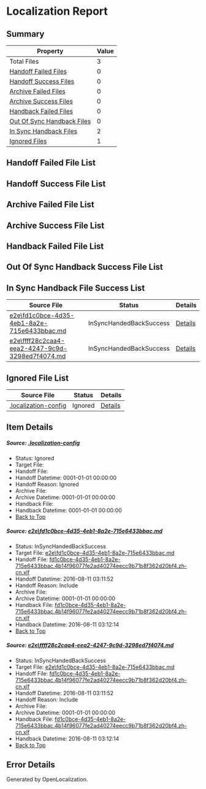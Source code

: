 # <a name='report-top'></a> Localization Report

## Summary
 Property | Value 
 -------- | ----- 
 Total Files | 3
[ Handoff Failed Files ](#handoff-failed-list)| 0
[ Handoff Success Files ](#handoff-success-list)| 0
[ Archive Failed Files ](#archive-failed-list)| 0
[ Archive Success Files ](#archive-success-list)| 0
[ Handback Failed Files ](#handback-failed-list)| 0
[ Out Of Sync Handback Files ](#outofsync-handback-success-list)| 0
[ In Sync Handback Files ](#insync-handback-success-list)| 2
[ Ignored Files ](#ignored-list)| 1

## <a name='handoff-failed-list'></a> Handoff Failed File List

## <a name='handoff-success-list'></a> Handoff Success File List

## <a name='archive-failed-list'></a> Archive Failed File List

## <a name='archive-success-list'></a> Archive Success File List

## <a name='handback-failed-list'></a> Handback Failed File List

## <a name='outofsync-handback-success-list'></a> Out Of Sync Handback Success File List

## <a name='insync-handback-success-list'></a> In Sync Handback File Success List
 Source File | Status | Details 
 ----------- | ------ | ------- 
 [e2e\fd1c0bce-4d35-4eb1-8a2e-715e6433bbac.md](https://github.com/OpenLocalizationTestOrg/oltest/blob/94b5b27c8c6ad9b8d9c13a60c6a8dc98f66c1580/e2e/fd1c0bce-4d35-4eb1-8a2e-715e6433bbac.md) | InSyncHandedBackSuccess | [Details](#3b30b4a99cefdb7fcbd077cf008a865fd689c97a1)
 [e2e\ffff28c2caa4-eea2-4247-9c9d-3298ed7f4074.md](https://github.com/OpenLocalizationTestOrg/oltest/blob/94b5b27c8c6ad9b8d9c13a60c6a8dc98f66c1580/e2e/ffff28c2caa4-eea2-4247-9c9d-3298ed7f4074.md) | InSyncHandedBackSuccess | [Details](#3b30b4a99cefdb7fcbd077cf008a865fd689c97a2)

## <a name='ignored-list'></a> Ignored File List
 Source File | Status | Details 
 ----------- | ------ | ------- 
 [.localization-config](https://github.com/OpenLocalizationTestOrg/oltest/blob/94b5b27c8c6ad9b8d9c13a60c6a8dc98f66c1580/.localization-config) | Ignored | [Details](#3d4f252ac210baf56311d7e97dcc2db10974dbd20)

## Item Details
##### <a name='3d4f252ac210baf56311d7e97dcc2db10974dbd20'></a> Source: [.localization-config](https://github.com/OpenLocalizationTestOrg/oltest/blob/94b5b27c8c6ad9b8d9c13a60c6a8dc98f66c1580/.localization-config)
* Status: Ignored
* Target File: 
* Handoff File: 
* Handoff Datetime: 0001-01-01 00:00:00
* Handoff Reason: Ignored
* Archive File: 
* Archive Datetime: 0001-01-01 00:00:00
* Handback File: 
* Handback Datetime: 0001-01-01 00:00:00
* [Back to Top](#report-top)

##### <a name='3b30b4a99cefdb7fcbd077cf008a865fd689c97a1'></a> Source: [e2e\fd1c0bce-4d35-4eb1-8a2e-715e6433bbac.md](https://github.com/OpenLocalizationTestOrg/oltest/blob/94b5b27c8c6ad9b8d9c13a60c6a8dc98f66c1580/e2e/fd1c0bce-4d35-4eb1-8a2e-715e6433bbac.md)
* Status: InSyncHandedBackSuccess
* Target File: [e2e\fd1c0bce-4d35-4eb1-8a2e-715e6433bbac.md](https://github.com/OpenLocalizationTestOrg/ol-test-zhcn/blob/fc47139d171d22dfc2cba55d615ab00cb0ab9430/e2e/fd1c0bce-4d35-4eb1-8a2e-715e6433bbac.md)
* Handoff File: [fd1c0bce-4d35-4eb1-8a2e-715e6433bbac.4b14f96077fe2ad40274eecc9b71b8f362d20bf4.zh-cn.xlf](https://github.com/OpenLocalizationTestOrg/olhandoff-e2e/blob/b356f800747ee40d8769c6850b22a558c3d29dcc/ol-handoff/OpenLocalizationTestOrg/ol-test-zhcn/ci/ht/fd1c0bce-4d35-4eb1-8a2e-715e6433bbac.4b14f96077fe2ad40274eecc9b71b8f362d20bf4.zh-cn.xlf)
* Handoff Datetime: 2016-08-11 03:11:52
* Handoff Reason: Include
* Archive File: 
* Archive Datetime: 0001-01-01 00:00:00
* Handback File: [fd1c0bce-4d35-4eb1-8a2e-715e6433bbac.4b14f96077fe2ad40274eecc9b71b8f362d20bf4.zh-cn.xlf](https://github.com/OpenLocalizationTestOrg/olhandback-e2e/blob/1a4f53b40b11ea09e470dd224521d97a97dfaace/ol-handback/OpenLocalizationTestOrg/ol-test-zhcn/ci/ht/fd1c0bce-4d35-4eb1-8a2e-715e6433bbac.4b14f96077fe2ad40274eecc9b71b8f362d20bf4.zh-cn.xlf)
* Handback Datetime: 2016-08-11 03:12:14
* [Back to Top](#report-top)

##### <a name='3b30b4a99cefdb7fcbd077cf008a865fd689c97a2'></a> Source: [e2e\ffff28c2caa4-eea2-4247-9c9d-3298ed7f4074.md](https://github.com/OpenLocalizationTestOrg/oltest/blob/94b5b27c8c6ad9b8d9c13a60c6a8dc98f66c1580/e2e/ffff28c2caa4-eea2-4247-9c9d-3298ed7f4074.md)
* Status: InSyncHandedBackSuccess
* Target File: [e2e\fd1c0bce-4d35-4eb1-8a2e-715e6433bbac.md](https://github.com/OpenLocalizationTestOrg/ol-test-zhcn/blob/fc47139d171d22dfc2cba55d615ab00cb0ab9430/e2e/fd1c0bce-4d35-4eb1-8a2e-715e6433bbac.md)
* Handoff File: [fd1c0bce-4d35-4eb1-8a2e-715e6433bbac.4b14f96077fe2ad40274eecc9b71b8f362d20bf4.zh-cn.xlf](https://github.com/OpenLocalizationTestOrg/olhandoff-e2e/blob/b356f800747ee40d8769c6850b22a558c3d29dcc/ol-handoff/OpenLocalizationTestOrg/ol-test-zhcn/ci/ht/fd1c0bce-4d35-4eb1-8a2e-715e6433bbac.4b14f96077fe2ad40274eecc9b71b8f362d20bf4.zh-cn.xlf)
* Handoff Datetime: 2016-08-11 03:11:52
* Handoff Reason: Include
* Archive File: 
* Archive Datetime: 0001-01-01 00:00:00
* Handback File: [fd1c0bce-4d35-4eb1-8a2e-715e6433bbac.4b14f96077fe2ad40274eecc9b71b8f362d20bf4.zh-cn.xlf](https://github.com/OpenLocalizationTestOrg/olhandback-e2e/blob/1a4f53b40b11ea09e470dd224521d97a97dfaace/ol-handback/OpenLocalizationTestOrg/ol-test-zhcn/ci/ht/fd1c0bce-4d35-4eb1-8a2e-715e6433bbac.4b14f96077fe2ad40274eecc9b71b8f362d20bf4.zh-cn.xlf)
* Handback Datetime: 2016-08-11 03:12:14
* [Back to Top](#report-top)


## Error Details

Generated by OpenLocalization.
